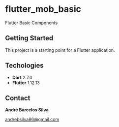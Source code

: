 # flutter_mob_basic

Flutter Basic Components

## Getting Started

This project is a starting point for a Flutter application.

## Techologies

* __Dart__ 2.7.0
* __Flutter__ 1.12.13

## Contact

__André Barcelos Silva__

andrebsilva86@gmail.com
